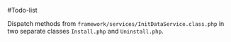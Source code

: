 #Todo-list

Dispatch methods from `framework/services/InitDataService.class.php` in two separate classes `Install.php`  and `Uninstall.php`. 